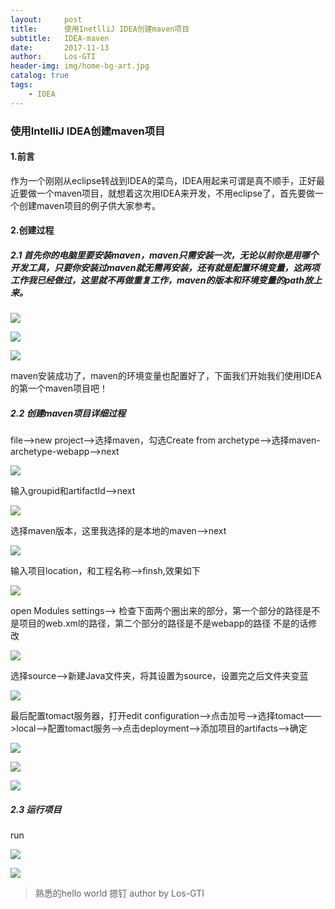 ```yaml
---
layout:     post
title:      使用InetlliJ IDEA创建maven项目
subtitle:   IDEA-maven
date:       2017-11-13
author:     Los-GTI
header-img: img/home-bg-art.jpg
catalog: true
tags:
    - IDEA
---
```

### 使用IntelliJ IDEA创建maven项目

#### 1.前言

作为一个刚刚从eclipse转战到IDEA的菜鸟，IDEA用起来可谓是真不顺手，正好最近要做一个maven项目，就想着这次用IDEA来开发，不用eclipse了，首先要做一个创建maven项目的例子供大家参考。

#### 2.创建过程

##### 2.1 首先你的电脑里要安装maven，maven只需安装一次，无论以前你是用哪个开发工具，只要你安装过maven就无需再安装，还有就是配置环境变量，这两项工作我已经做过，这里就不再做重复工作，maven的版本和环境变量的path放上来。

![](https://i.imgur.com/LW9rhxa.png)

![](https://i.imgur.com/WcLhQn5.png)

![](https://i.imgur.com/HJ9O2hy.png)

maven安装成功了，maven的环境变量也配置好了，下面我们开始我们使用IDEA的第一个maven项目吧！

##### 2.2 创建maven项目详细过程

file——>new project——>选择maven，勾选Create from archetype——>选择maven-archetype-webapp——>next

![](https://i.imgur.com/MQMI0zt.png)

输入groupid和artifactId——>next

![](https://i.imgur.com/knmoZbz.png)

选择maven版本，这里我选择的是本地的maven——>next

![](https://i.imgur.com/fDMg01l.png)

输入项目location，和工程名称——>finsh,效果如下

![](https://i.imgur.com/soI9YVh.png)

open Modules settings——> 检查下面两个圈出来的部分，第一个部分的路径是不是项目的web.xml的路径，第二个部分的路径是不是webapp的路径
不是的话修改

![](https://i.imgur.com/ehLCI2k.png)

选择source——>新建Java文件夹，将其设置为source，设置完之后文件夹变蓝

![](https://i.imgur.com/6UfKMqI.png)

最后配置tomact服务器，打开edit configuration——>点击加号——>选择tomact——>local——>配置tomact服务——>点击deployment——>添加项目的artifacts——>确定

![](https://i.imgur.com/kVRamRs.png)

![](https://i.imgur.com/azKiWBb.png)

![](https://i.imgur.com/wYBdlKM.png)

##### 2.3 运行项目

run

![](https://i.imgur.com/2DHRsgF.png)

![](https://i.imgur.com/42dcU0o.png)

> 熟悉的hello world
> 摁钉 author by Los-GTI
